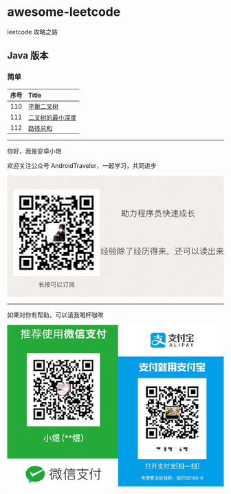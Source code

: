 # awesome-leetcode
leetcode 攻略之路

## Java 版本

### 简单

| 序号 | Title                             |
| :--- | :-------------------------------- |
| 110  | [平衡二叉树](./java/110.md)         |
| 111  | [二叉树的最小深度](./java/111.md)    |
| 112  | [路径总和](./java/112.md)           |



<hr/>

你好，我是安卓小煜

欢迎关注公众号 AndroidTraveler，一起学习，共同进步

![公众号 AndroidTraveler](./res/image/wechat_official_account.jpg)

<hr/>

如果对你有帮助，可以请我喝杯咖啡

![](./res/image/pay.jpg)